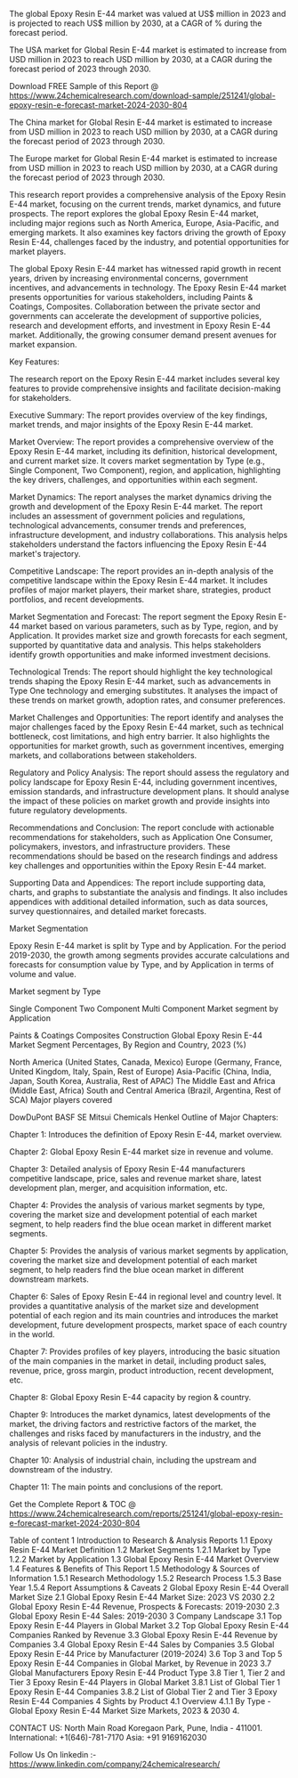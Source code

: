 The global Epoxy Resin E-44 market was valued at US$ million in 2023 and is projected to reach US$ million by 2030, at a CAGR of % during the forecast period.

The USA market for Global Resin E-44 market is estimated to increase from USD million in 2023 to reach USD million by 2030, at a CAGR during the forecast period of 2023 through 2030.

Download FREE Sample of this Report @ https://www.24chemicalresearch.com/download-sample/251241/global-epoxy-resin-e-forecast-market-2024-2030-804

The China market for Global Resin E-44 market is estimated to increase from USD million in 2023 to reach USD million by 2030, at a CAGR during the forecast period of 2023 through 2030.

The Europe market for Global Resin E-44 market is estimated to increase from USD million in 2023 to reach USD million by 2030, at a CAGR during the forecast period of 2023 through 2030.

This research report provides a comprehensive analysis of the Epoxy Resin E-44 market, focusing on the current trends, market dynamics, and future prospects. The report explores the global Epoxy Resin E-44 market, including major regions such as North America, Europe, Asia-Pacific, and emerging markets. It also examines key factors driving the growth of Epoxy Resin E-44, challenges faced by the industry, and potential opportunities for market players.

The global Epoxy Resin E-44 market has witnessed rapid growth in recent years, driven by increasing environmental concerns, government incentives, and advancements in technology. The Epoxy Resin E-44 market presents opportunities for various stakeholders, including Paints & Coatings, Composites. Collaboration between the private sector and governments can accelerate the development of supportive policies, research and development efforts, and investment in Epoxy Resin E-44 market. Additionally, the growing consumer demand present avenues for market expansion.

Key Features:

The research report on the Epoxy Resin E-44 market includes several key features to provide comprehensive insights and facilitate decision-making for stakeholders.

Executive Summary: The report provides overview of the key findings, market trends, and major insights of the Epoxy Resin E-44 market.

Market Overview: The report provides a comprehensive overview of the Epoxy Resin E-44 market, including its definition, historical development, and current market size. It covers market segmentation by Type (e.g., Single Component, Two Component), region, and application, highlighting the key drivers, challenges, and opportunities within each segment.

Market Dynamics: The report analyses the market dynamics driving the growth and development of the Epoxy Resin E-44 market. The report includes an assessment of government policies and regulations, technological advancements, consumer trends and preferences, infrastructure development, and industry collaborations. This analysis helps stakeholders understand the factors influencing the Epoxy Resin E-44 market's trajectory.

Competitive Landscape: The report provides an in-depth analysis of the competitive landscape within the Epoxy Resin E-44 market. It includes profiles of major market players, their market share, strategies, product portfolios, and recent developments.

Market Segmentation and Forecast: The report segment the Epoxy Resin E-44 market based on various parameters, such as by Type, region, and by Application. It provides market size and growth forecasts for each segment, supported by quantitative data and analysis. This helps stakeholders identify growth opportunities and make informed investment decisions.

Technological Trends: The report should highlight the key technological trends shaping the Epoxy Resin E-44 market, such as advancements in Type One technology and emerging substitutes. It analyses the impact of these trends on market growth, adoption rates, and consumer preferences.

Market Challenges and Opportunities: The report identify and analyses the major challenges faced by the Epoxy Resin E-44 market, such as technical bottleneck, cost limitations, and high entry barrier. It also highlights the opportunities for market growth, such as government incentives, emerging markets, and collaborations between stakeholders.

Regulatory and Policy Analysis: The report should assess the regulatory and policy landscape for Epoxy Resin E-44, including government incentives, emission standards, and infrastructure development plans. It should analyse the impact of these policies on market growth and provide insights into future regulatory developments.

Recommendations and Conclusion: The report conclude with actionable recommendations for stakeholders, such as Application One Consumer, policymakers, investors, and infrastructure providers. These recommendations should be based on the research findings and address key challenges and opportunities within the Epoxy Resin E-44 market.

Supporting Data and Appendices: The report include supporting data, charts, and graphs to substantiate the analysis and findings. It also includes appendices with additional detailed information, such as data sources, survey questionnaires, and detailed market forecasts.

Market Segmentation

Epoxy Resin E-44 market is split by Type and by Application. For the period 2019-2030, the growth among segments provides accurate calculations and forecasts for consumption value by Type, and by Application in terms of volume and value.

Market segment by Type

Single Component
Two Component
Multi Component
Market segment by Application

Paints & Coatings
Composites
Construction
Global Epoxy Resin E-44 Market Segment Percentages, By Region and Country, 2023 (%)

North America (United States, Canada, Mexico)
Europe (Germany, France, United Kingdom, Italy, Spain, Rest of Europe)
Asia-Pacific (China, India, Japan, South Korea, Australia, Rest of APAC)
The Middle East and Africa (Middle East, Africa)
South and Central America (Brazil, Argentina, Rest of SCA)
Major players covered

DowDuPont
BASF SE
Mitsui Chemicals
Henkel
Outline of Major Chapters:

Chapter 1: Introduces the definition of Epoxy Resin E-44, market overview.

Chapter 2: Global Epoxy Resin E-44 market size in revenue and volume.

Chapter 3: Detailed analysis of Epoxy Resin E-44 manufacturers competitive landscape, price, sales and revenue market share, latest development plan, merger, and acquisition information, etc.

Chapter 4: Provides the analysis of various market segments by type, covering the market size and development potential of each market segment, to help readers find the blue ocean market in different market segments.

Chapter 5: Provides the analysis of various market segments by application, covering the market size and development potential of each market segment, to help readers find the blue ocean market in different downstream markets.

Chapter 6: Sales of Epoxy Resin E-44 in regional level and country level. It provides a quantitative analysis of the market size and development potential of each region and its main countries and introduces the market development, future development prospects, market space of each country in the world.

Chapter 7: Provides profiles of key players, introducing the basic situation of the main companies in the market in detail, including product sales, revenue, price, gross margin, product introduction, recent development, etc.

Chapter 8: Global Epoxy Resin E-44 capacity by region & country.

Chapter 9: Introduces the market dynamics, latest developments of the market, the driving factors and restrictive factors of the market, the challenges and risks faced by manufacturers in the industry, and the analysis of relevant policies in the industry.

Chapter 10: Analysis of industrial chain, including the upstream and downstream of the industry.

Chapter 11: The main points and conclusions of the report.

Get the Complete Report & TOC @ https://www.24chemicalresearch.com/reports/251241/global-epoxy-resin-e-forecast-market-2024-2030-804

Table of content
1 Introduction to Research & Analysis Reports
1.1 Epoxy Resin E-44 Market Definition
1.2 Market Segments
1.2.1 Market by Type
1.2.2 Market by Application
1.3 Global Epoxy Resin E-44 Market Overview
1.4 Features & Benefits of This Report
1.5 Methodology & Sources of Information
1.5.1 Research Methodology
1.5.2 Research Process
1.5.3 Base Year
1.5.4 Report Assumptions & Caveats
2 Global Epoxy Resin E-44 Overall Market Size
2.1 Global Epoxy Resin E-44 Market Size: 2023 VS 2030
2.2 Global Epoxy Resin E-44 Revenue, Prospects & Forecasts: 2019-2030
2.3 Global Epoxy Resin E-44 Sales: 2019-2030
3 Company Landscape
3.1 Top Epoxy Resin E-44 Players in Global Market
3.2 Top Global Epoxy Resin E-44 Companies Ranked by Revenue
3.3 Global Epoxy Resin E-44 Revenue by Companies
3.4 Global Epoxy Resin E-44 Sales by Companies
3.5 Global Epoxy Resin E-44 Price by Manufacturer (2019-2024)
3.6 Top 3 and Top 5 Epoxy Resin E-44 Companies in Global Market, by Revenue in 2023
3.7 Global Manufacturers Epoxy Resin E-44 Product Type
3.8 Tier 1, Tier 2 and Tier 3 Epoxy Resin E-44 Players in Global Market
3.8.1 List of Global Tier 1 Epoxy Resin E-44 Companies
3.8.2 List of Global Tier 2 and Tier 3 Epoxy Resin E-44 Companies
4 Sights by Product
4.1 Overview
4.1.1 By Type - Global Epoxy Resin E-44 Market Size Markets, 2023 & 2030
4.

CONTACT US:
North Main Road Koregaon Park, Pune, India - 411001.
International: +1(646)-781-7170
Asia: +91 9169162030

Follow Us On linkedin :- https://www.linkedin.com/company/24chemicalresearch/
